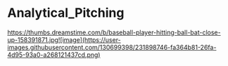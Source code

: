# Analytical_Pitching

https://thumbs.dreamstime.com/b/baseball-player-hitting-ball-bat-close-up-158391871.jpg![image](https://user-images.githubusercontent.com/130699398/231898746-fa364b81-26fa-4d95-93a0-a268121437cd.png)












